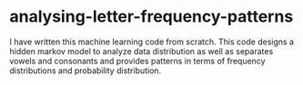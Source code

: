 # analysing-letter-frequency-patterns
I have written this machine learning code from scratch. This code designs a hidden markov model to analyze data distribution as well as separates vowels and consonants and provides patterns in terms of frequency distributions and probability distribution.

